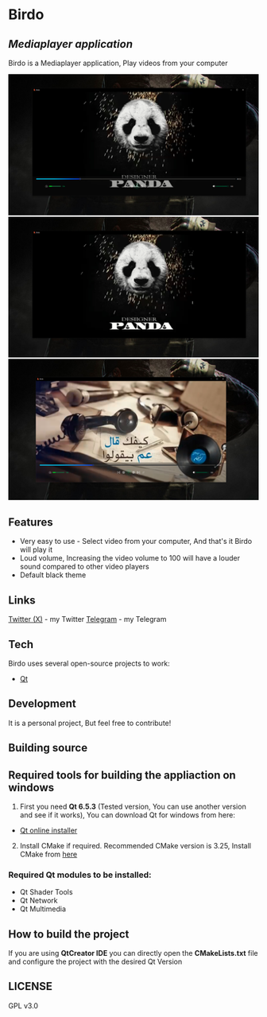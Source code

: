 # Birdo
## _Mediaplayer application_
Birdo is a Mediaplayer application, Play videos from your computer

![Image](https://github.com/ShehabAhmed-Gui/Birdo/blob/master/metadata/Images/Birdo-Controls-On.png)
![Image](https://github.com/ShehabAhmed-Gui/Birdo/blob/master/metadata/Images/Birdo-Controls-Hiden.png)
![Image](https://github.com/ShehabAhmed-Gui/Birdo/blob/master/metadata/Images/Birdo_Another_Photo.png)

## Features

- Very easy to use - Select video from your computer, And that's it Birdo will play it
- Loud volume, Increasing the video volume to 100 will have a louder sound compared to other video players
- Default black theme

## Links

[Twitter (X)](https://twitter.com/Shehab_Ahmed05) - my Twitter
[Telegram](https://t.me/ShehabGuii) - my Telegram

## Tech

Birdo uses several open-source projects to work:

- [Qt](https://www.qt.io/)

## Development

It is a personal project, But feel free to contribute!

## Building source
## Required tools for building the appliaction on windows

1. First you need **Qt 6.5.3** (Tested version, You can use another version and see if it works), You can download Qt for windows from here:
- [Qt online installer](https://www.qt.io/download-open-source)

2. Install CMake if required. Recommended CMake version is 3.25, Install CMake from [here](https://cmake.org/download/)

### Required Qt modules to be installed:

- Qt Shader Tools
- Qt Network
- Qt Multimedia

## How to build the project
If you are using **QtCreator IDE** you can directly open the **CMakeLists.txt** file and configure the project with the desired Qt Version

## LICENSE

GPL v3.0